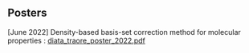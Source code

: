 ## Posters

[June 2022] Density-based basis-set correction method for molecular properties : [diata_traore_poster_2022.pdf](https://github.com/dtraore97/dtraore97.github.io/files/8917784/diata_traore_poster_2022.pdf)
